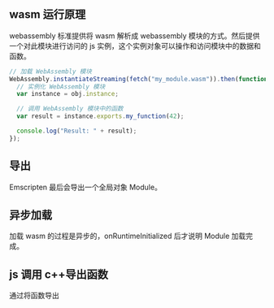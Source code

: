 ## wasm 运行原理

webassembly 标准提供将 wasm 解析成 webassembly 模块的方式。然后提供一个对此模块进行访问的 js 实例，这个实例对象可以操作和访问模块中的数据和函数。

```javascript
// 加载 WebAssembly 模块
WebAssembly.instantiateStreaming(fetch("my_module.wasm")).then(function (obj) {
  // 实例化 WebAssembly 模块
  var instance = obj.instance;

  // 调用 WebAssembly 模块中的函数
  var result = instance.exports.my_function(42);

  console.log("Result: " + result);
});
```

## 导出

Emscripten 最后会导出一个全局对象 Module。

## 异步加载

加载 wasm 的过程是异步的，onRuntimeInitialized 后才说明 Module 加载完成。

## js 调用 c++导出函数

通过将函数导出
